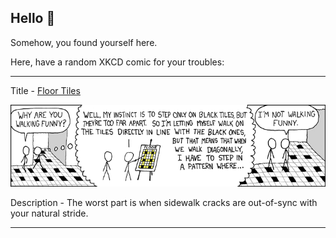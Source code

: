 ## Hello 👀

Somehow, you found yourself here.

Here, have a random XKCD comic for your troubles:

-----------------------------------

Title - [Floor Tiles](https://xkcd.com/245)

![Floor Tiles](./random_comic.png)

Description - The worst part is when sidewalk cracks are out-of-sync with your natural stride.

-----------------------------------